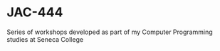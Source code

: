 # JAC-444
Series of workshops developed as part of my Computer Programming studies at Seneca College

